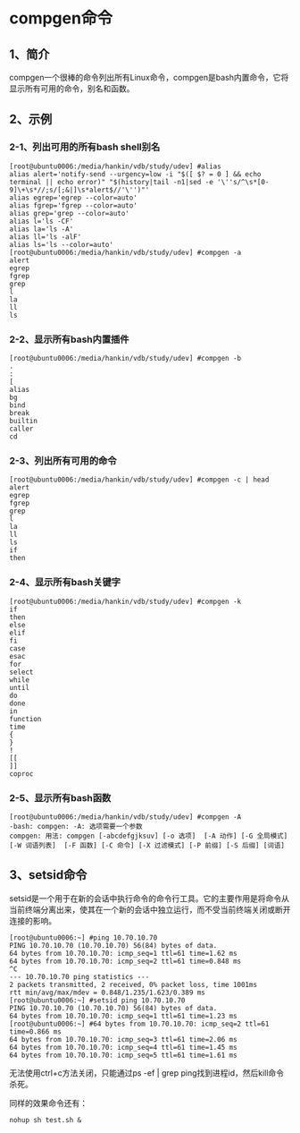 # compgen命令

## 1、简介
compgen一个很棒的命令列出所有Linux命令，compgen是bash内置命令，它将显示所有可用的命令，别名和函数。

## 2、示例

### 2-1、列出可用的所有bash shell别名
```
[root@ubuntu0006:/media/hankin/vdb/study/udev] #alias
alias alert='notify-send --urgency=low -i "$([ $? = 0 ] && echo terminal || echo error)" "$(history|tail -n1|sed -e '\''s/^\s*[0-9]\+\s*//;s/[;&|]\s*alert$//'\'')"'
alias egrep='egrep --color=auto'
alias fgrep='fgrep --color=auto'
alias grep='grep --color=auto'
alias l='ls -CF'
alias la='ls -A'
alias ll='ls -alF'
alias ls='ls --color=auto'
[root@ubuntu0006:/media/hankin/vdb/study/udev] #compgen -a
alert
egrep
fgrep
grep
l
la
ll
ls
```

### 2-2、显示所有bash内置插件
```
[root@ubuntu0006:/media/hankin/vdb/study/udev] #compgen -b
.
:
[
alias
bg
bind
break
builtin
caller
cd
```

### 2-3、列出所有可用的命令
```
[root@ubuntu0006:/media/hankin/vdb/study/udev] #compgen -c | head
alert
egrep
fgrep
grep
l
la
ll
ls
if
then
```

### 2-4、显示所有bash关键字
```
[root@ubuntu0006:/media/hankin/vdb/study/udev] #compgen -k
if
then
else
elif
fi
case
esac
for
select
while
until
do
done
in
function
time
{
}
!
[[
]]
coproc
```

### 2-5、显示所有bash函数
```
[root@ubuntu0006:/media/hankin/vdb/study/udev] #compgen -A
-bash: compgen: -A: 选项需要一个参数
compgen: 用法: compgen [-abcdefgjksuv] [-o 选项]  [-A 动作] [-G 全局模式] [-W 词语列表]  [-F 函数] [-C 命令] [-X 过滤模式] [-P 前缀] [-S 后缀] [词语]
```

## 3、setsid命令
setsid是一个用于在新的会话中执行命令的命令行工具。它的主要作用是将命令从当前终端分离出来，使其在一个新的会话中独立运行，而不受当前终端关闭或断开连接的影响。
```
[root@ubuntu0006:~] #ping 10.70.10.70
PING 10.70.10.70 (10.70.10.70) 56(84) bytes of data.
64 bytes from 10.70.10.70: icmp_seq=1 ttl=61 time=1.62 ms
64 bytes from 10.70.10.70: icmp_seq=2 ttl=61 time=0.848 ms
^C
--- 10.70.10.70 ping statistics ---
2 packets transmitted, 2 received, 0% packet loss, time 1001ms
rtt min/avg/max/mdev = 0.848/1.235/1.623/0.389 ms
[root@ubuntu0006:~] #setsid ping 10.70.10.70
PING 10.70.10.70 (10.70.10.70) 56(84) bytes of data.
64 bytes from 10.70.10.70: icmp_seq=1 ttl=61 time=1.23 ms
[root@ubuntu0006:~] #64 bytes from 10.70.10.70: icmp_seq=2 ttl=61 time=0.866 ms
64 bytes from 10.70.10.70: icmp_seq=3 ttl=61 time=2.06 ms
64 bytes from 10.70.10.70: icmp_seq=4 ttl=61 time=1.45 ms
64 bytes from 10.70.10.70: icmp_seq=5 ttl=61 time=1.61 ms
```
无法使用ctrl+c方法关闭，只能通过ps -ef | grep ping找到进程id，然后kill命令杀死。

同样的效果命令还有：
```
nohup sh test.sh &
```
